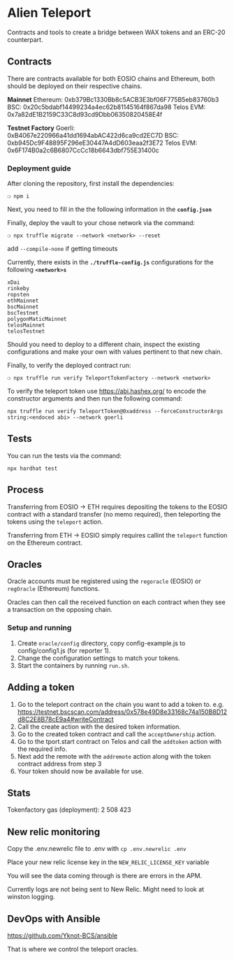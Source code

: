 # Alien Teleport

Contracts and tools to create a bridge between WAX tokens and an ERC-20 counterpart.

## Contracts

There are contracts available for both EOSIO chains and Ethereum, both should be deployed
on their respective chains.

**Mainnet**
Ethereum: 0xb379Bc1330Bb8c5ACB3E3bf06F775B5eb83760b3
BSC: 0x20c5bdabf14499234a4ec62b81145164f867da98
Telos EVM: 0x7a82dE1B2159C33C8d93cd9Dbb06350820458E4f

**Testnet Factory**
Goerli: 0xB4067e220966a41dd1694abAC422d6ca9cd2EC7D
BSC: 0xb945Dc9F48895F296eE30447A4dD603eaa2f3E72
Telos EVM: 0x6F174B0a2c6B6807CcCc18b6643dbf755E31400c

### Deployment guide

After cloning the repository, first install the dependencies:

```
❍ npm i
```

Next, you need to fill in the the following information in the **`config.json`**

Finally, deploy the vault to your chose network via the command:

```
❍ npx truffle migrate --network <network> --reset
```

add `--compile-none` if getting timeouts

Currently, there exists in the **`./truffle-config.js`** configurations for the following **`<network>s`**

```
xDai
rinkeby
ropsten
ethMainnet
bscMainnet
bscTestnet
polygonMaticMainnet
telosMainnet
telosTestnet
```

Should you need to deploy to a different chain, inspect the existing configurations and make your own with values pertinent to that new chain.

Finally, to verify the deployed contract run:

```
❍ npx truffle run verify TeleportTokenFactory --network <network>
```

To verify the teleport token use <https://abi.hashex.org/> to encode the constructor arguments and then run the following command:

```
npx truffle run verify TeleportToken@0xaddress --forceConstructorArgs string:<endoced abi> --network goerli
```

## Tests

You can run the tests via the command:

```
npx hardhat test
```

## Process

Transferring from EOSIO -> ETH requires depositing the tokens to the EOSIO contract with a standard transfer (no memo required),
then teleporting the tokens using the `teleport` action.

Transferring from ETH -> EOSIO simply requires callint the `teleport` function on the Ethereum contract.

## Oracles

Oracle accounts must be registered using the `regoracle` (EOSIO) or `regOracle` (Ethereum) functions.

Oracles can then call the received function on each contract when they see a transaction on the opposing chain.

### Setup and running

1. Create `oracle/config` directory, copy config-example.js to config/config1.js (for reporter 1).
2. Change the configuration settings to match your tokens.
3. Start the containers by running `run.sh`.

## Adding a token

1. Go to the teleport contract on the chain you want to add a token to. e.g. <https://testnet.bscscan.com/address/0x578e49D8e33168c74a150B8D12d8C2E8B78cE9a4#writeContract>
2. Call the create action with the desired token information.
3. Go to the created token contract and call the `acceptOwnership` action.
4. Go to the tport.start contract on Telos and call the `addtoken` action with the required info.
5. Next add the remote with the `addremote` action along with the token contract address from step 3
6. Your token should now be available for use.

## Stats

Tokenfactory gas (deployment): 2 508 423

## New relic monitoring

Copy the .env.newrelic file to .env with
`cp .env.newrelic .env`

Place your new relic license key in the `NEW_RELIC_LICENSE_KEY` variable

You will see the data coming through is there are errors in the APM.

Currently logs are not being sent to New Relic. Might need to look at winston logging.

## DevOps with Ansible

<https://github.com/Yknot-BCS/ansible>

That is where we control the teleport oracles.

